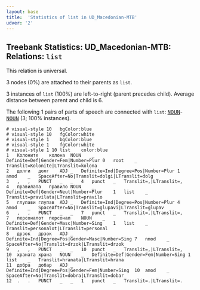 ```yaml
---
layout: base
title:  'Statistics of list in UD_Macedonian-MTB'
udver: '2'
---
```


## Treebank Statistics: UD_Macedonian-MTB: Relations: `list`

This relation is universal.

3 nodes (0%) are attached to their parents as `list`.

3 instances of `list` (100%) are left-to-right (parent precedes child).
Average distance between parent and child is 6.

The following 1 pairs of parts of speech are connected with `list`: <tt><a href="mk_mtb-pos-NOUN.html">NOUN</a></tt>-<tt><a href="mk_mtb-pos-NOUN.html">NOUN</a></tt> (3; 100% instances).


~~~ conllu
# visual-style 10	bgColor:blue
# visual-style 10	fgColor:white
# visual-style 1	bgColor:blue
# visual-style 1	fgColor:white
# visual-style 1 10 list	color:blue
1	Колоните	колона	NOUN	_	Definite=Def|Gender=Fem|Number=Plur	0	root	_	Translit=Kolonite|LTranslit=kolona
2	долги	долг	ADJ	_	Definite=Ind|Degree=Pos|Number=Plur	1	amod	_	SpaceAfter=No|Translit=dolgi|LTranslit=dolg
3	,	,	PUNCT	_	_	4	punct	_	Translit=,|LTranslit=,
4	правилата	правило	NOUN	_	Definite=Def|Gender=Neut|Number=Plur	1	list	_	Translit=pravilata|LTranslit=pravilo
5	глупави	глупав	ADJ	_	Definite=Ind|Degree=Pos|Number=Plur	4	amod	_	SpaceAfter=No|Translit=glupavi|LTranslit=glupav
6	,	,	PUNCT	_	_	7	punct	_	Translit=,|LTranslit=,
7	персоналот	персонал	NOUN	_	Definite=Def|Gender=Masc|Number=Sing	1	list	_	Translit=personalot|LTranslit=personal
8	дрзок	дрзок	ADJ	_	Definite=Ind|Degree=Pos|Gender=Masc|Number=Sing	7	nmod	_	SpaceAfter=No|Translit=drzok|LTranslit=drzok
9	,	,	PUNCT	_	_	10	punct	_	Translit=,|LTranslit=,
10	храната	храна	NOUN	_	Definite=Def|Gender=Fem|Number=Sing	1	list	_	Translit=hranata|LTranslit=hrana
11	добра	добар	ADJ	_	Definite=Ind|Degree=Pos|Gender=Fem|Number=Sing	10	amod	_	SpaceAfter=No|Translit=dobra|LTranslit=dobar
12	.	.	PUNCT	_	_	1	punct	_	Translit=.|LTranslit=.

~~~


